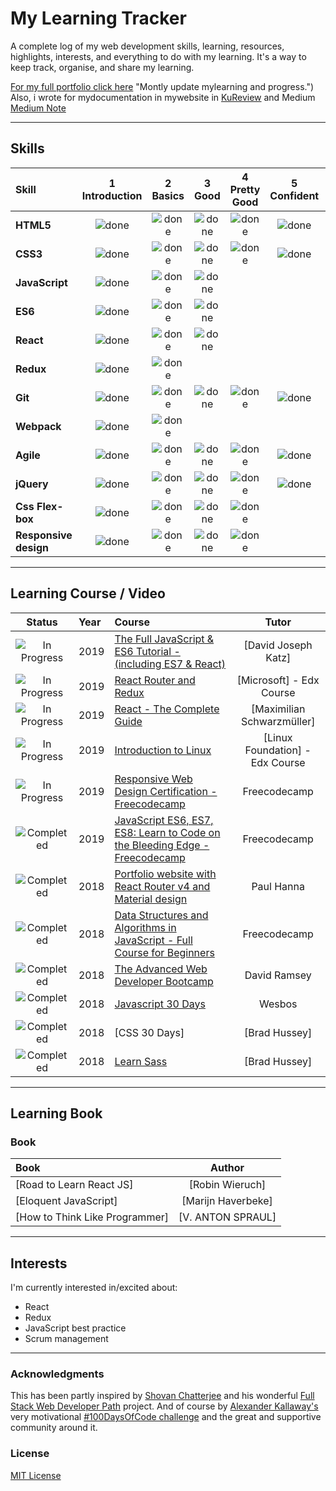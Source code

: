 # My Learning Tracker

A complete log of my web development skills, learning, resources, highlights, interests, and everything to do with my learning. It's a way to keep track, organise, and share my learning.

[For my full portfolio click here](https://naufaldi.github.io/ "https://naufaldi.github.io") "Montly update mylearning and progress.") Also, i wrote for mydocumentation in mywebsite in [KuReview](https://kureview.web.id/ "https://kureview.web.id/") and Medium [Medium Note](https://medium.com/naufaldi "https://medium.com/naufaldi")

----

## Skills

[done]: https://user-images.githubusercontent.com/29199184/32275438-8385f5c0-bf0b-11e7-9406-42265f71e2bd.png "Done"

|               Skill              | 1<br>Introduction | 2<br>Basics   | 3<br>Good     | 4<br>Pretty Good | 5<br>Confident | 6<br>Awesome    |
|:-------------------------------- |:-----------------:|:-------------:|:-------------:|:----------------:|:--------------:|:---------------:|
|**HTML5**                         | ![done][done]     | ![done][done] | ![done][done] | ![done][done]    | ![done][done]  |                 |
|**CSS3**                          | ![done][done]     | ![done][done] | ![done][done] | ![done][done]    | ![done][done]  |                 |
|**JavaScript**                    | ![done][done]     | ![done][done] | ![done][done] |                  |                |                 |
|**ES6**                           | ![done][done]     | ![done][done] | ![done][done] |                  |                |                 |
|**React**                         | ![done][done]     | ![done][done] | ![done][done] |                  |                |                 |
|**Redux**                         | ![done][done]     | ![done][done] |               |                  |                |                 |
|**Git**                           | ![done][done]     | ![done][done] | ![done][done] | ![done][done]    | ![done][done]  |                 |
|**Webpack**                       | ![done][done]     | ![done][done] |               |                  |                |                 |
|**Agile**                         | ![done][done]     | ![done][done] | ![done][done] | ![done][done]    | ![done][done]  |                 |
|**jQuery**                        | ![done][done]     | ![done][done] | ![done][done] | ![done][done]    | ![done][done]  |                 |
|**Css Flex-box**                  | ![done][done]     | ![done][done] | ![done][done] | ![done][done]    |                |                 |
|**Responsive design**             | ![done][done]     | ![done][done] | ![done][done] | ![done][done]    |                |                 |

----

## Learning Course / Video

[//]: # (Status images)

[Completed]: https://user-images.githubusercontent.com/29199184/32275438-8385f5c0-bf0b-11e7-9406-42265f71e2bd.png "Completed"
[In Progress]: https://user-images.githubusercontent.com/29199184/34462881-7305ddac-ee4d-11e7-9b57-589424820da4.png "In Progress"

|            Status           |   Year   | Course                                                          |                Tutor                        |
|:---------------------------:|:---------|:----------------------------------------------------------------|:-------------------------------------------:|
| ![In Progress][In Progress] | 2019 | [The Full JavaScript & ES6 Tutorial - (including ES7 & React)]   | [David Joseph Katz]                         |
| ![In Progress][In Progress]      | 2019 | [React Router and Redux]                                   | [Microsoft] - Edx Course              |
| ![In Progress][In Progress]      | 2019 | [React - The Complete Guide]                                   | [Maximilian Schwarzmüller]              |
| ![In Progress][In Progress]      | 2019 | [Introduction to Linux]                                   | [Linux Foundation] - Edx Course              |
| ![In Progress][In Progress]      | 2019 | [Responsive Web Design Certification - Freecodecamp]                                   | Freecodecamp             |
| ![Completed][Completed]     | 2019 | [JavaScript ES6, ES7, ES8: Learn to Code on the Bleeding Edge - Freecodecamp]                            | Freecodecamp            |
| ![Completed][Completed]     | 2018 | [Portfolio website with React Router v4 and Material design]                            | Paul Hanna          |
| ![Completed][Completed]     | 2018 | [Data Structures and Algorithms in JavaScript - Full Course for Beginners]                            | Freecodecamp           |
| ![Completed][Completed]     | 2018 | [The Advanced Web Developer Bootcamp]                            | David Ramsey            |
| ![Completed][Completed]     | 2018 | [Javascript 30 Days]                               | Wesbos               |
| ![Completed][Completed]     | 2018 | [CSS 30 Days]        | [Brad Hussey]                                   |
| ![Completed][Completed]     | 2018     | [Learn Sass]                             | [Brad Hussey]            |

[//]: # (Reference links to courses)

[The Full JavaScript & ES6 Tutorial - (including ES7 & React)]: https://www.udemy.com/es6-in-depth/
[React - The Complete Guide]: https://www.udemy.com/react-the-complete-guide-incl-redux/
[The Advanced Web Developer Bootcamp]: https://www.udemy.com/the-advanced-web-developer-bootcamp/
[Javascript 30 Days]: https://javascript30.com/
[CSS 30 Day]: https://codecollege.ca/p/css3-coding-challenge
[Javascript 30 Days]: https://javascript30.com/
[Learn Sass]: https://www.youtube.com/playlist?list=PLUoqTnNH-2XxOt7UsKlTqbfrA2ucGosCR
[React Router and Redux]: https://courses.edx.org/courses/course-v1:Microsoft+DEV282x+1T2019/course/
[Introduction to Linux]: https://courses.edx.org/courses/course-v1:LinuxFoundationX+LFS101x+3T2018/course/
[Responsive Web Design Certification - Freecodecamp]:https://learn.freecodecamp.org/
[JavaScript ES6, ES7, ES8: Learn to Code on the Bleeding Edge - Freecodecamp]:https://learn.freecodecamp.org/
[Data Structures and Algorithms in JavaScript - Full Course for Beginners]:https://www.youtube.com/watch?v=t2CEgPsws3U
[Portfolio website with React Router v4 and Material design]:https://www.youtube.com/watch?v=9AboneIxeM8&list=PL3KAvm6JMiowqFTXj3oPQkhP7aCgRHFTm



----
## Learning Book

[//]: # (Status images)

### Book

| Book                         |            Author            |
|:----------------------------------------------------------|:----------------------------:|
| [Road to Learn React JS]      | [Robin Wieruch]         |
| [Eloquent JavaScript]      | [Marijn Haverbeke]                   |
| [How to Think Like Programmer]                                   | [V. ANTON SPRAUL]             |


----

## Interests

I'm currently interested in/excited about:

+ React
+ Redux
+ JavaScript best practice
+ Scrum management

----


### Acknowledgments

This has been partly inspired by [Shovan Chatterjee](https://twitter.com/shovan_ch) and his wonderful [Full Stack Web Developer Path](https://github.com/shovanch/fullstack-web-developer-path) project. And of course by [Alexander Kallaway's](https://twitter.com/ka11away) very motivational [#100DaysOfCode challenge](https://github.com/Kallaway/100-days-of-code) and the great and supportive community around it.

### License

[MIT License](https://github.com/Syknapse/My-Learning-Tracker/blob/master/LICENSE)
